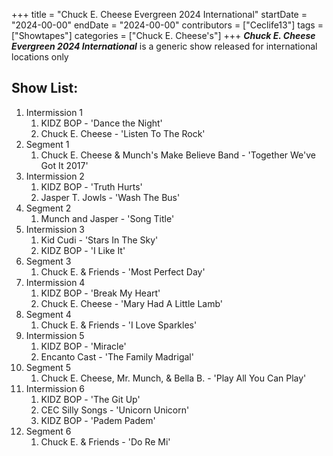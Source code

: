 +++
title = "Chuck E. Cheese Evergreen 2024 International"
startDate = "2024-00-00"
endDate = "2024-00-00"
contributors = ["Ceclife13"]
tags = ["Showtapes"]
categories = ["Chuck E. Cheese's"]
+++
***Chuck E. Cheese Evergreen 2024 International*** is a generic show released for international locations only

## Show List:

1.  Intermission 1
    1.  KIDZ BOP - 'Dance the Night'
    2.  Chuck E. Cheese - 'Listen To The Rock'
2.  Segment 1
    1.  Chuck E. Cheese & Munch's Make Believe Band - 'Together We've Got It 2017'
3.  Intermission 2
    1.  KIDZ BOP - 'Truth Hurts'
    2.  Jasper T. Jowls - 'Wash The Bus'
4.  Segment 2
    1.  Munch and Jasper - 'Song Title'
5.  Intermission 3
    1.  Kid Cudi - 'Stars In The Sky'
    2.  KIDZ BOP - 'I Like It'
6.  Segment 3
    1.  Chuck E. & Friends - 'Most Perfect Day'
7.  Intermission 4
    1.  KIDZ BOP - 'Break My Heart'
    2.  Chuck E. Cheese - 'Mary Had A Little Lamb'
8.  Segment 4
    1.  Chuck E. & Friends - 'I Love Sparkles'
9.  Intermission 5
    1.  KIDZ BOP - 'Miracle'
    2.  Encanto Cast - 'The Family Madrigal'
10. Segment 5
    1.  Chuck E. Cheese, Mr. Munch, & Bella B. - 'Play All You Can Play'
11. Intermission 6
    1.  KIDZ BOP - 'The Git Up'
    1.  CEC Silly Songs - 'Unicorn Unicorn'
    1.  KIDZ BOP - 'Padem Padem'
12. Segment 6
    1.  Chuck E. & Friends - 'Do Re Mi'
